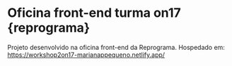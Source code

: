 # Oficina front-end turma on17 {reprograma}
Projeto desenvolvido na oficina front-end da Reprograma. Hospedado em: https://workshop2on17-marianappequeno.netlify.app/
